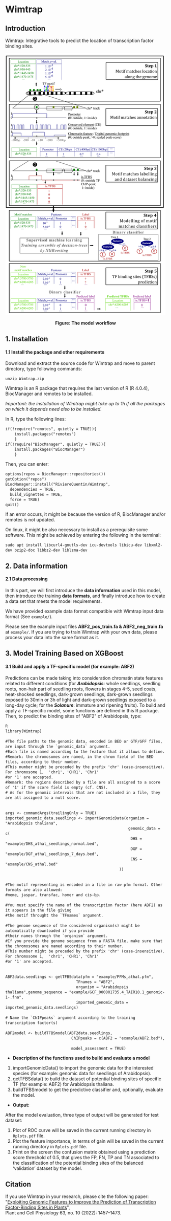 # Wimtrap
## Introduction
Wimtrap: Integrative tools to predict the location of transcription factor binding sites.

<p align="center">
<img src="wimtrap.jpg">
</p>
<p align="center"><b>Figure: The model workflow</b></p>

## 1. Installation

#### 1.1 Install the package and other requirements

Download and extract the source code for Wimtrap and move to parent directory, type following commands:

```
unzip Wimtrap.zip
```
Wimtrap is an R package that requires the last version of R (R 4.0.4), BiocManager and remotes to be installed. 

*Important: the installation of Wimtrap might take up to 1h if all the packages on which it depends need also to be installed.*

In R, type the following lines:
```
if(!require("remotes", quietly = TRUE)){  
    install.packages("remotes")
    }
if(!require("BiocManager", quietly = TRUE)){  
    install.packages("BiocManager")
    }
```
  
Then, you can enter:
```
options(repos = BiocManager::repositories())
getOption("repos")
BiocManager::install("RiviereQuentin/Wimtrap",                     
  dependencies = TRUE,                     
  build_vignettes = TRUE,
  force = TRUE)
quit()    
```

If an error occurs, it might be because the version of R, BiocManager and/or remotes is not updated. 

On linux, it might be also necessary to install as a prerequisite some software. This might be achieved by entering the following in the terminal:

```
sudo apt install libcurl4-gnutls-dev icu-devtools libicu-dev libxml2-dev bzip2-doc libbz2-dev liblzma-dev
```

## 2. Data information

#### 2.1 Data processing

In this part, we will first introduce the **data information** used in this model, then introduce the training **data formats**, and finally introduce how to create a data set that meets the model requirements.

We have provided example data format compatible with Wimtrap input data format (See `example/`).

Please see the example input files **ABF2_pos_train.fa & ABF2_neg_train.fa** at `example/`. If you are trying to train Wimtrap with your own data, please process your data into the same format as it.


## 3. Model Training Based on XGBoost

#### 3.1 Build and apply a TF-specific model (for example: ABF2)

Predictions can be made taking into consideration chromatin state features related to different conditions (for ***Arabidopsis***: whole seedlings, seedling roots, non-hair part of seedling roots, flowers in stages 4-5, seed coats, heat-shocked seedlings, dark-grown seedlings, dark-grown seedlings exposed to 30min or 3h of light and dark-grown seedlings exposed to a long-day cycle; for the ***Solanum***: immature and ripening fruits).
To build and apply a TF-specific model, some functions are defined in this R package. Then, to predict the binding sites of "ABF2" of Arabidopsis, type:

```
R
library(Wimtrap)

#The file paths to the genomic data, encoded in BED or GTF/GFF files, are input through the `genomic_data` argument.
#Each file is named according to the feature that it allows to define.
#Remark: the chromosomes are named, in the chrom field of the BED files, according to their number. 
#This number might be preceded by the prefix 'chr' (case-insensitive). For chromosome 1,  'chr1', 'CHR1', 'Chr1' 
#or '1' are accepted.
#Remark: the regions described by a file are all assigned to a score of '1' if the score field is empty (cf. CNS).
# As for the genomic intervals that are not included in a file, they are all assigned to a null score.


args <- commandArgs(trailingOnly = TRUE)
imported_genomic_data.seedlings <- importGenomicData(organism = "Arabidopsis thaliana",
                                                      genomic_data = c(
                                                       DHS = "example/DHS_athal_seedlings_normal.bed",
                                                       DGF = "example/DGF_athal_seedlings_7_days.bed",
                                                       CNS = "example/CNS_athal.bed"
                                                  ))


#The motif representing is encoded in a file in raw pfm format. Other formats are also allowed:
#meme, jaspar, transfac, homer and cis-bp.

#You must specify the name of the transcription factor (here ABF2) as it appears in the file giving
#the motif throught the `TFnames` argument.

#The genome sequence of the considered organism(s) might be automatically downloaded if you provide
#their names through the `organism` argument.
#If you provide the genome sequence from a FASTA file, make sure that the chromosomes are named according to their number. 
#This number might be preceded by the prefix 'chr' (case-insensitive). For chromosome 1,  'chr1', 'CHR1', 'Chr1' 
#or '1' are accepted.


ABF2data.seedlings <- getTFBSdata(pfm = "example/PFMs_athal.pfm",
                               TFnames = "ABF2",
                               organism = "Arabidopsis thaliana",genome_sequence = "example/GCF_000001735.4_TAIR10.1_genomic-1-.fna",
                               imported_genomic_data = imported_genomic_data.seedlings)

# Name the `ChIPpeaks` argument according to the training transcription factor(s)

ABF2model <- buildTFBSmodel(ABF2data.seedlings, 
                             ChIPpeaks = c(ABF2 = "example/ABF2.bed"),
                             
                             model_assessment = TRUE)                                
```

- **Description of the functions used to build and evaluate a model**
1. importGenomicData() to import the genomic data for the interested species (for example: genomic data for seedlings of Arabidopsis).
2. getTFBSdata() to build the dataset of potential binding sites of specific TF (for example: ABF2) for Arabidopsis thaliana.
3. buildTFBSmodel to get the predictive classifier and, optionally, evaluate the model.
	
- **Output:** 

After the model evaluation, three type of output will be generated for test dataset:
1. Plot of ROC curve will be saved in the current running directory in `Rplots.pdf` file.  
2. Plot the feature importance, in terms of gain will be saved in the current running directory in `Rplots.pdf` file.
3. Print on the screen the confusion matrix obtained using a prediction score threshold of 0.5, that gives the FP, FN, TP and TN associated to the classification of the potential binding sites of the balanced ‘validation’ dataset by the model.
	
## Citation

If you use Wimtrap in your research, please cite the following paper:<br/>
"[Exploiting Genomic Features to Improve the Prediction of Transcription Factor-Binding Sites in Plants](https://academic.oup.com/pcp/article/63/10/1457/6633738?login=true)",<br/>
Plant and Cell Physiology 63, no. 10 (2022): 1457–1473.
